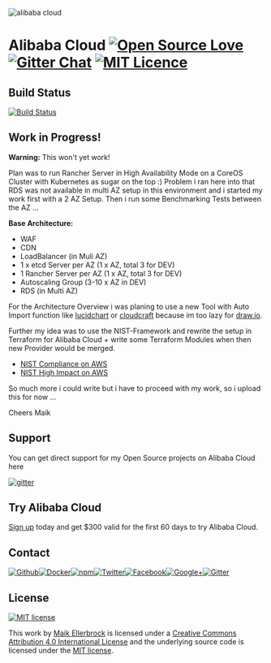 ![alibaba cloud](https://upload.wikimedia.org/wikipedia/commons/4/40/Alibaba-cloud-logo-grey-2-01.png)

# Alibaba Cloud [![Open Source Love](https://badges.frapsoft.com/os/v1/open-source.svg)](https://github.com/ellerbrock/open-source-badges/) [![Gitter Chat](https://badges.gitter.im/frapsoft/frapsoft.svg)](https://gitter.im/frapsoft/frapsoft/) [![MIT Licence](https://badges.frapsoft.com/os/mit/mit.svg?v=103)](https://opensource.org/licenses/mit-license.php)


## Build Status

[![Build Status](https://travis-ci.org/ellerbrock/alicloud-playground.svg?branch=master)](https://travis-ci.org/ellerbrock/alicloud-playground)

## Work in Progress!

**Warning:** This won't yet work!

Plan was to run Rancher Server in High Availability Mode on a CoreOS Cluster with Kubernetes as sugar on the top :)
Problem i ran here into that RDS was not available in multi AZ setup in this environment and i started my work first with a 2 AZ Setup. Then i run some Benchmarking Tests between the AZ ...

**Base Architecture:**

- WAF
- CDN
- LoadBalancer (in Muli AZ)
- 1 x etcd Server per AZ (1 x AZ, total 3 for DEV)
- 1 Rancher Server per AZ (1 x AZ, total 3 for DEV)
- Autoscaling Group (3-10 x AZ in DEV)
- RDS (in Multi AZ)

For the Architecture Overview i was planing to use a new Tool with Auto Import function like [lucidchart](https://www.lucidchart.com/pages/de/aws-architektur-import) or [cloudcraft](https://cloudcraft.co/) because im too lazy for [draw.io](https://www.draw.io/).

Further my idea was to use the NIST-Framework and rewrite the setup in Terraform for Alibaba Cloud + write some Terraform Modules when then new Provider would be merged.

- [NIST Compliance on AWS](https://aws.amazon.com/de/quickstart/architecture/accelerator-nist/)
- [NIST High Impact on AWS](https://aws.amazon.com/de/quickstart/architecture/accelerator-nist-high-impact/)

So much more i could write but i have to proceed with my work, so i upload this for now ...

Cheers Maik


## Support

You can get direct support for my Open Source projects on Alibaba Cloud here

[![gitter](https://github.frapsoft.com/top/gitter-alibabacloudnews.jpg)](https://gitter.im/alibabacloudnews/Lobby)


## Try Alibaba Cloud

[Sign up](http://ow.ly/YKQe30hHgp8) today and get $300 valid for the first 60 days to try Alibaba Cloud.


## Contact

[![Github](https://github.frapsoft.com/social/github.png)](https://github.com/ellerbrock/)[![Docker](https://github.frapsoft.com/social/docker.png)](https://hub.docker.com/u/ellerbrock/)[![npm](https://github.frapsoft.com/social/npm.png)](https://www.npmjs.com/~ellerbrock)[![Twitter](https://github.frapsoft.com/social/twitter.png)](https://twitter.com/frapsoft/)[![Facebook](https://github.frapsoft.com/social/facebook.png)](https://www.facebook.com/frapsoft/)[![Google+](https://github.frapsoft.com/social/google-plus.png)](https://plus.google.com/116540931335841862774)[![Gitter](https://github.frapsoft.com/social/gitter.png)](https://gitter.im/frapsoft/frapsoft/)

## License 

[![MIT license](https://badges.frapsoft.com/os/mit/mit-125x28.png?v=103)](https://opensource.org/licenses/mit-license.php)

This work by <a xmlns:cc="http://creativecommons.org/ns#" href="https://github.com/ellerbrock" property="cc:attributionName" rel="cc:attributionURL">Maik Ellerbrock</a> is licensed under a <a rel="license" href="https://creativecommons.org/licenses/by/4.0/">Creative Commons Attribution 4.0 International License</a> and the underlying source code is licensed under the <a rel="license" href="https://opensource.org/licenses/mit-license.php">MIT license</a>.
